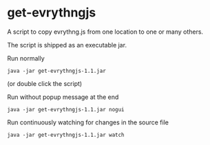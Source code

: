 # get-evrythngjs

A script to copy evrythng.js from one location to one or many others.

The script is shipped as an executable jar.

Run normally

    java -jar get-evrythngjs-1.1.jar

(or double click the script)

Run without popup message at the end

    java -jar get-evrythngjs-1.1.jar nogui

Run continuously watching for changes in the source file

    java -jar get-evrythngjs-1.1.jar watch